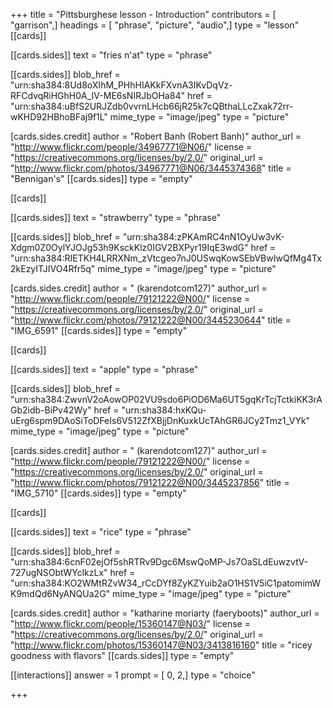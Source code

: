 +++
title = "Pittsburghese lesson - Introduction"
contributors = [ "garrison",]
headings = [ "phrase", "picture", "audio",]
type = "lesson"
[[cards]]

[[cards.sides]]
text = "fries n'at"
type = "phrase"

[[cards.sides]]
blob_href = "urn:sha384:8Ud8oXIhM_PHhHIAKkFXvnA3IKvDqVz-RFCdvqRiHGhH0A_IV-ME6sNIRJbOHa84"
href = "urn:sha384:uBfS2URJZdb0vvrnLHcb66jR25k7cQBthaLLcZxak72rr-wKHD92HBhoBFaj9f1L"
mime_type = "image/jpeg"
type = "picture"

[cards.sides.credit]
author = "Robert Banh (Robert Banh)"
author_url = "http://www.flickr.com/people/34967771@N06/"
license = "https://creativecommons.org/licenses/by/2.0/"
original_url = "http://www.flickr.com/photos/34967771@N06/3445374368"
title = "Bennigan's"
[[cards.sides]]
type = "empty"

[[cards]]

[[cards.sides]]
text = "strawberry"
type = "phrase"

[[cards.sides]]
blob_href = "urn:sha384:zPKAmRC4nN1OyUw3vK-Xdgm0Z0OylYJOJg53h9KsckKlz0IGV2BXPyr19IqE3wdG"
href = "urn:sha384:RIETKH4LRRXNm_zVtcgeo7nJ0USwqKowSEbVBwIwQfMg4Tx2kEzyITJIVO4Rfr5q"
mime_type = "image/jpeg"
type = "picture"

[cards.sides.credit]
author = " (karendotcom127)"
author_url = "http://www.flickr.com/people/79121222@N00/"
license = "https://creativecommons.org/licenses/by/2.0/"
original_url = "http://www.flickr.com/photos/79121222@N00/3445230644"
title = "IMG_6591"
[[cards.sides]]
type = "empty"

[[cards]]

[[cards.sides]]
text = "apple"
type = "phrase"

[[cards.sides]]
blob_href = "urn:sha384:ZwvnV2oAowOP02VU9sdo6PiOD6Ma6UT5gqKrTcjTctkiKK3rAGb2idb-BiPv42Wy"
href = "urn:sha384:hxKQu-uErg6spm9DAoSiToDFeIs6V512ZfXBjjDnKuxkUcTAhGR6JCy2Tmz1_VYk"
mime_type = "image/jpeg"
type = "picture"

[cards.sides.credit]
author = " (karendotcom127)"
author_url = "http://www.flickr.com/people/79121222@N00/"
license = "https://creativecommons.org/licenses/by/2.0/"
original_url = "http://www.flickr.com/photos/79121222@N00/3445237856"
title = "IMG_5710"
[[cards.sides]]
type = "empty"

[[cards]]

[[cards.sides]]
text = "rice"
type = "phrase"

[[cards.sides]]
blob_href = "urn:sha384:6cnF02ejOf5shRTRv9Dgc6MswQoMP-Js7OaSLdEuwzvtV-727ugNSObtWYclkzLx"
href = "urn:sha384:KO2WMtRZvW34_rCcDYf8ZyKZYuib2aO1HS1V5iC1patomimWK9mdQd6NyANQUa2G"
mime_type = "image/jpeg"
type = "picture"

[cards.sides.credit]
author = "katharine moriarty (faeryboots)"
author_url = "http://www.flickr.com/people/15360147@N03/"
license = "https://creativecommons.org/licenses/by/2.0/"
original_url = "http://www.flickr.com/photos/15360147@N03/3413816160"
title = "ricey goodness with flavors"
[[cards.sides]]
type = "empty"

[[interactions]]
answer = 1
prompt = [ 0, 2,]
type = "choice"

+++
